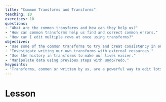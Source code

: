```yaml
---
title: "Common Transforms and Transforms"
teaching: 10
exercises: 10
questions:
- "What are the common transforms and how can they help us?"
- "How can common transforms help us find and correct common errors."
- "How can I edit multiple rows at once using transforms?"
objectives:
- "Use some of the common transforms to try and creat consistency in our data."
- "Investigate writing our own transforms with external resources."
- "Use the history in transforms to make our lives easier."
- "Manipulate data using previous steps with undo/redo."
keypoints:
- "Transforms, common or written by us, are a powerful way to edit lots of data at once."
---
```


# Lesson
